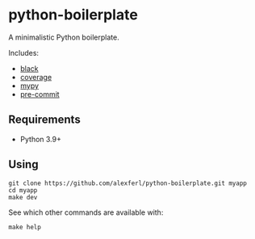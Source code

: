 # python-boilerplate
A minimalistic Python boilerplate.

Includes:
- [black](https://black.readthedocs.io)
- [coverage](https://coverage.readthedocs.io)
- [mypy](https://mypy-lang.org)
- [pre-commit](https://pre-commit.com)

## Requirements
- Python 3.9+

## Using
```shell
git clone https://github.com/alexferl/python-boilerplate.git myapp
cd myapp
make dev
```

See which other commands are available with:
```shell
make help
```
